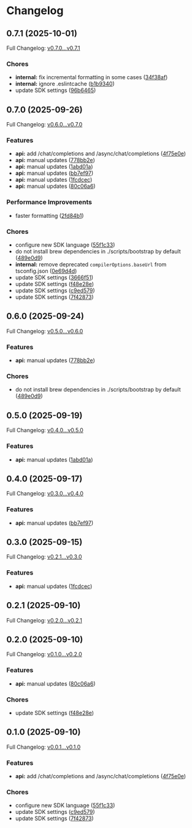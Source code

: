 # Changelog

## 0.7.1 (2025-10-01)

Full Changelog: [v0.7.0...v0.7.1](https://github.com/perplexityai/perplexity-node/compare/v0.7.0...v0.7.1)

### Chores

* **internal:** fix incremental formatting in some cases ([34f38af](https://github.com/perplexityai/perplexity-node/commit/34f38af0de3c0597399de874717f495a999bd171))
* **internal:** ignore .eslintcache ([b1b9340](https://github.com/perplexityai/perplexity-node/commit/b1b9340da0c92014e95fc3093cf348eb5304f5df))
* update SDK settings ([96b6465](https://github.com/perplexityai/perplexity-node/commit/96b6465aafe76ecca7b025a1dc1d4aa8a830f002))

## 0.7.0 (2025-09-26)

Full Changelog: [v0.6.0...v0.7.0](https://github.com/perplexityai/perplexity-node/compare/v0.6.0...v0.7.0)

### Features

* **api:** add /chat/completions and /async/chat/completions ([4f75e0e](https://github.com/perplexityai/perplexity-node/commit/4f75e0e8d924a2042752cc8c3f456f6798417561))
* **api:** manual updates ([778bb2e](https://github.com/perplexityai/perplexity-node/commit/778bb2ee170a8985e1fab3a6882318f7a402e8bb))
* **api:** manual updates ([1abd01a](https://github.com/perplexityai/perplexity-node/commit/1abd01a085300544dd07a5d3417dab4c919ade25))
* **api:** manual updates ([bb7ef97](https://github.com/perplexityai/perplexity-node/commit/bb7ef972fd3846806ca5e989621fff963249fe9a))
* **api:** manual updates ([1fcdcec](https://github.com/perplexityai/perplexity-node/commit/1fcdcec07820ebc44e1ce658a0a0013224d9a8f3))
* **api:** manual updates ([80c06a6](https://github.com/perplexityai/perplexity-node/commit/80c06a65cdb5673fc4c580bcb30c4b701e5d3ab7))


### Performance Improvements

* faster formatting ([2fd84b1](https://github.com/perplexityai/perplexity-node/commit/2fd84b1e97b71d37fdf155caed28e4da8eed5e99))


### Chores

* configure new SDK language ([55f1c33](https://github.com/perplexityai/perplexity-node/commit/55f1c33744bd229f460080ad9d966340a35e4151))
* do not install brew dependencies in ./scripts/bootstrap by default ([489e0d9](https://github.com/perplexityai/perplexity-node/commit/489e0d9f189b10fc5772840bc5f9510778723286))
* **internal:** remove deprecated `compilerOptions.baseUrl` from tsconfig.json ([0e69d4d](https://github.com/perplexityai/perplexity-node/commit/0e69d4d11f059b97f8f90a0be95527e287f1e024))
* update SDK settings ([3666f51](https://github.com/perplexityai/perplexity-node/commit/3666f5158d408e3098c2ce94637d463c71fd2764))
* update SDK settings ([f48e28e](https://github.com/perplexityai/perplexity-node/commit/f48e28e7fc749be9ebe30c64ac9dd92ba6e9a411))
* update SDK settings ([c9ed579](https://github.com/perplexityai/perplexity-node/commit/c9ed5797ec1d16980bd83965c1f660505665f113))
* update SDK settings ([7f42873](https://github.com/perplexityai/perplexity-node/commit/7f4287392cefc4b9dbc068dd1af1aa80ef08a410))

## 0.6.0 (2025-09-24)

Full Changelog: [v0.5.0...v0.6.0](https://github.com/ppl-ai/perplexity-node/compare/v0.5.0...v0.6.0)

### Features

* **api:** manual updates ([778bb2e](https://github.com/ppl-ai/perplexity-node/commit/778bb2ee170a8985e1fab3a6882318f7a402e8bb))


### Chores

* do not install brew dependencies in ./scripts/bootstrap by default ([489e0d9](https://github.com/ppl-ai/perplexity-node/commit/489e0d9f189b10fc5772840bc5f9510778723286))

## 0.5.0 (2025-09-19)

Full Changelog: [v0.4.0...v0.5.0](https://github.com/ppl-ai/perplexity-node/compare/v0.4.0...v0.5.0)

### Features

* **api:** manual updates ([1abd01a](https://github.com/ppl-ai/perplexity-node/commit/1abd01a085300544dd07a5d3417dab4c919ade25))

## 0.4.0 (2025-09-17)

Full Changelog: [v0.3.0...v0.4.0](https://github.com/ppl-ai/perplexity-node/compare/v0.3.0...v0.4.0)

### Features

* **api:** manual updates ([bb7ef97](https://github.com/ppl-ai/perplexity-node/commit/bb7ef972fd3846806ca5e989621fff963249fe9a))

## 0.3.0 (2025-09-15)

Full Changelog: [v0.2.1...v0.3.0](https://github.com/ppl-ai/perplexity-node/compare/v0.2.1...v0.3.0)

### Features

* **api:** manual updates ([1fcdcec](https://github.com/ppl-ai/perplexity-node/commit/1fcdcec07820ebc44e1ce658a0a0013224d9a8f3))

## 0.2.1 (2025-09-10)

Full Changelog: [v0.2.0...v0.2.1](https://github.com/ppl-ai/perplexity-node/compare/v0.2.0...v0.2.1)

## 0.2.0 (2025-09-10)

Full Changelog: [v0.1.0...v0.2.0](https://github.com/ppl-ai/perplexity-node/compare/v0.1.0...v0.2.0)

### Features

* **api:** manual updates ([80c06a6](https://github.com/ppl-ai/perplexity-node/commit/80c06a65cdb5673fc4c580bcb30c4b701e5d3ab7))


### Chores

* update SDK settings ([f48e28e](https://github.com/ppl-ai/perplexity-node/commit/f48e28e7fc749be9ebe30c64ac9dd92ba6e9a411))

## 0.1.0 (2025-09-10)

Full Changelog: [v0.0.1...v0.1.0](https://github.com/ppl-ai/perplexity-node/compare/v0.0.1...v0.1.0)

### Features

* **api:** add /chat/completions and /async/chat/completions ([4f75e0e](https://github.com/ppl-ai/perplexity-node/commit/4f75e0e8d924a2042752cc8c3f456f6798417561))


### Chores

* configure new SDK language ([55f1c33](https://github.com/ppl-ai/perplexity-node/commit/55f1c33744bd229f460080ad9d966340a35e4151))
* update SDK settings ([c9ed579](https://github.com/ppl-ai/perplexity-node/commit/c9ed5797ec1d16980bd83965c1f660505665f113))
* update SDK settings ([7f42873](https://github.com/ppl-ai/perplexity-node/commit/7f4287392cefc4b9dbc068dd1af1aa80ef08a410))
